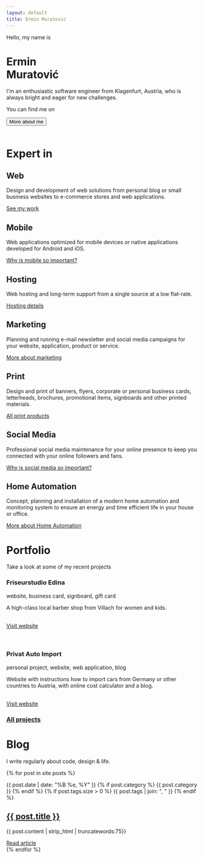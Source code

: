 ```yaml
---
layout: default
title: Ermin Muratović
---
```


<style>
    header {
        position: absolute;
    }
</style>
<div class="page" id="page">
    <div class="banner" id="banner">
        <div class="text" data-scale>
            <p class="first">Hello, my name is</p>
            <h1>Ermin <br/><span>Muratović</span></h1>
            <p class="description">I'm an enthusiastic software engineer from Klagenfurt, Austria, who is always
                bright and eager for new challenges.</p>
            <div class="social">
                <p>You can find me on</p>
                <div class="social-list">
                    <div class="social-button">
                        <a class="linkedin" target="_blank" href="https://linkedin.com/in/ermin-muratovic">
                            <i class="fab fa-linkedin fa-lg"></i>
                        </a>
                    </div>
                    <div class="social-button">
                        <a class="twitter" target="_blank" href="https://twitter.com/erminm">
                            <i class="fab fa-twitter fa-lg"></i>
                        </a>
                    </div>
                    <div class="social-button">
                        <a class="instagram" target="_blank" href="https://www.instagram.com/erminmurat/">
                            <i class="fab fa-instagram fa-lg"></i>
                        </a>
                    </div>
                    <div class="social-button">
                        <a class="github" target="_blank" href="https://github.com/ermin-muratovic">
                            <i class="fab fa-github fa-lg"></i>
                        </a>
                    </div>
                </div>
            </div>
            <div>
                <button class="align-middle rotate-icon" onclick="scrollToMore();"><span>More about me</span> <i
                        class="far fa-angle-right fa-lg"></i></button>
            </div>
            <!--p class="description detail">
                Ich bin ein freiberuflicher Softwareentwickler aus Klagenfurt.
                Haben Sie Interesse an einer modernen Webseite, Webanwendung oder mobilen Applikation, dann <a href="mailto:ermin@muratovic.at">kontaktieren</a> Sie mich bitte.
            </p-->
            <!-- work hard, top quality, purposeful, responsible, constantly improve -->
            <!-- pixel perfect work -->
            <!-- with (love) to the details -->
            <!-- contact, work together, website is your greatest business asset -->
            <!-- webdesign, development, blog or online shop -->
            <!-- individually, cms, wordpress, responsive, social media, re design old website, care&support service, e-commerce -->
            <!-- graphics and logo design, corporate branding, advertisement (online&offline) -->
            <!-- werbemittel, visitenkarten, briefpapier, stempel, plakate, banner, notizblöcke, flyer, folder, anzeigen&inserate -->
            <!-- werbevideos, imagevideos, marketing, foto, editing -->
        </div>
        <div class="image">
            <img src="resources/images/default.png" data-src="resources/images/ermin-1.png"/>
        </div>
    </div>
    <div class="expertin" id="expertin">
        <h1>Expert in</h1>
        <div class="expertin-list">
            <div class="expertin-item" data-animate data-animate-offset="100">
                <i class="fal fa-desktop fa-5x"></i>
                <h2>Web</h2>
                <p>Design and development of web solutions from personal blog or small business websites to
                    e-commerce stores and web applications.</p>
                <a href="/portfolio">See my work</a>
            </div>
            <div class="expertin-item" data-animate data-animate-offset="100">
                <i class="fal fa-mobile fa-5x"></i>
                <h2>Mobile</h2>
                <p>Web applications optimized for mobile devices or native applications developed for Android and
                    iOS.</p>
                <a href="/marketing">Why is mobile so important?</a>
            </div>
            <div class="expertin-item" data-animate data-animate-offset="100">
                <i class="fal fa-cloud fa-5x"></i>
                <h2>Hosting</h2>
                <p>Web hosting and long-term support from a single source at a low flat-rate.</p>
                <a href="/hosting">Hosting details</a>
            </div>
        </div>
        <div class="expertin-list">
            <div class="expertin-item" data-animate data-animate-offset="100">
                <i class="fal fa-briefcase fa-5x"></i>
                <h2>Marketing</h2>
                <p>Planning and running e-mail newsletter and social media campaigns for your website, application,
                    product or service.</p>
                <a href="/marketing">More about marketing</a>
            </div>
            <div class="expertin-item" data-animate data-animate-offset="100">
                <i class="fal fa-paint-brush fa-5x"></i>
                <h2>Print</h2>
                <p>Design and print of banners, flyers, corporate or personal business cards, letterheads,
                    brochures, promotional items, signboards and other printed materials.</p>
                <a href="/print">All print products</a>
            </div>
            <div class="expertin-item" data-animate data-animate-offset="100">
                <i class="fal fa-handshake fa-5x"></i>
                <h2>Social Media</h2>
                <p>Professional social media maintenance for your online presence to keep you connected with your
                    online followers and fans.</p>
                <a href="/socialmedia">Why is social media so important?</a>
            </div>
        </div>
        <div class="expertin-list">
            <div class="expertin-item" data-animate data-animate-offset="100">
                <i class="fal fa-home fa-5x"></i>
                <h2>Home Automation</h2>
                <p>Concept, planning and installation of a modern home automation and monitoring system to ensure an energy and time efficient life in your house or office.</p>
                <a href="/homeautomation">More about Home Automation</a>
            </div>
            <div class="expertin-item" data-animate data-animate-offset="100"></div>
            <div class="expertin-item" data-animate data-animate-offset="100"></div>
        </div>
    </div>
    <div class="portfolio" id="portfolio">
        <h1>Portfolio</h1>
        <p>Take a look at some of my recent projects</p>
        <div class="portfolio-list">
            <div class="portfolio-item reverse" data-animate data-animate-offset="100">
                <div class="description">
                    <h3>Friseurstudio Edina</h3>
                    <p class="type">website, business card, signboard, gift card</p>
                    <p>A high-class local barber shop from Villach for women and kids.</p>
                    <br/>
                    <a href="http://friseurstudio-edina.at" target="_blank">Visit website</a>
                </div>
                <div class="showcase">
                    <img src="resources/images/default.png"
                         data-src="resources/images/friseurstudio-edina-showcase.png"/>
                </div>
            </div>
            <div class="portfolio-item" data-animate data-animate-offset="100">
                <div class="showcase">
                    <img src="resources/images/default.png"
                         data-src="resources/images/privat-auto-import-showcase.png"/>
                </div>
                <div class="description">
                    <h3>Privat Auto Import</h3>
                    <p class="type">personal project, website, web application, blog</p>
                    <p>Website with instructions how to import cars from Germany or other countries to Austria, with
                        online cost calculator and a blog.</p>
                    <br/>
                    <a href="http://privat-auto-import.at" target="_blank">Visit website</a>
                </div>
            </div>
        </div>
        <h3><a href="/portfolio">All projects</a></h3>
    </div>
    <div class="blog-preview" id="blog">
        <h1>Blog</h1>
        <p>I write regularly about code, design & life.</p>
        <div class="posts">
            {% for post in site.posts %}
            <div class="post">
                <p>
                    <span class="date">{{ post.date | date: "%B %e, %Y" }}</span>
                    {% if post.category %}
                    <i class="fas fa-circle"></i> <span class="category">{{ post.category }}</span>
                    {% endif %}
                    {% if post.tags.size > 0 %}
                    <i class="fas fa-circle"></i> <span class="tags">{{ post.tags | join: ", " }}</span>
                    {% endif %}
                </p>
                <h2><a href="{{ post.url }}">{{ post.title }}</a></h2>
                <div class="separator"></div>
                <p class="preview-text">{{ post.content | strip_html | truncatewords:75}}</p>
                <a href="{{ post.url }}">Read article</a>
            </div>
            {% endfor %}
        </div>
    </div>
</div>